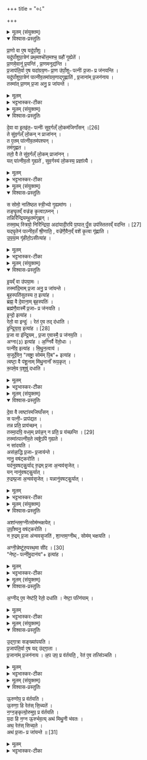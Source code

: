 +++
title = "०८"

+++

<details><summary>मूलम् (संयुक्तम्)</summary>

प्रा॒णो वा ए॒ष यदु॑पाँ॒शुर्यदु॑पाँशुपा॒त्रेण॑ प्रथ॒मश्चो॑त्त॒मश्च॒ ग्रहौ॑ गृ॒ह्येते॑ प्रा॒णमे॒वानु॑ प्र॒यन्ति॑ प्रा॒णमनूद्य॑न्ति प्र॒जाप॑ति॒र्वा ए॒ष यदा॑ग्रय॒णᳶ प्रा॒ण उ॑पाँ॒शुᳶ पत्नीः॑ प्र॒जाᳶ प्र ज॑नयन्ति॒ यदु॑पाँशुपा॒त्रेण॑ पात्नीव॒तमा॑ग्रय॒णाद्गृ॒ह्णाति॑ प्र॒जाना॑म्प्र॒जन॑नाय॒ तस्मा॑त्प्रा॒णम्प्र॒जा अनु॒ प्र जा॑यन्ते
</details>

<details open><summary>विश्वास-प्रस्तुतिः</summary>

प्रा॒णो वा ए॒ष यदु॑पाँ॒शुः ।  
यदु॑पाँशुपा॒त्रेण॑ प्रथ॒मश्चो॑त्त॒मश्च॒ ग्रहौ॑ गृ॒ह्येते॑ ।  
प्रा॒णमे॒वानु॑ प्र॒यन्ति॑ , प्रा॒णमनूद्य॑न्ति ।  
प्र॒जाप॑ति॒र्वा ए॒ष यदा॑ग्रय॒णᳶ प्रा॒ण उ॑पाँ॒शुᳶ पत्नीः॑ प्र॒जाᳶ प्र ज॑नयन्ति ।  
यदु॑पाँशुपा॒त्रेण॑ पात्नीव॒तमा॑ग्रय॒णाद्गृ॒ह्णाति॑ ,
प्र॒जाना॑म् प्र॒जन॑नाय ।  
तस्मा॑त् प्रा॒णम् प्र॒जा अनु॒ प्र जा॑यन्ते ।  
</details>

<details><summary>मूलम्</summary>

प्रा॒णो वा ए॒ष यदु॑पाँ॒शुः ।  
यदु॑पाँशुपा॒त्रेण॑ प्रथ॒मश्चो॑त्त॒मश्च॒ ग्रहौ॑ गृ॒ह्येते॑ ।  
प्रा॒णमे॒वानु॑ प्र॒यन्ति॑ , प्रा॒णमनूद्य॑न्ति ।  
प्र॒जाप॑ति॒र्वा ए॒ष यदा॑ग्रय॒णᳶ प्रा॒ण उ॑पाँ॒शुᳶ पत्नीः॑ प्र॒जाᳶ प्र ज॑नयन्ति ।  
यदु॑पाँशुपा॒त्रेण॑ पात्नीव॒तमा॑ग्रय॒णाद्गृ॒ह्णाति॑ ,
प्र॒जाना॑म् प्र॒जन॑नाय ।  
तस्मा॑त् प्रा॒णम् प्र॒जा अनु॒ प्र जा॑यन्ते ।  
</details>

<details><summary>भट्टभास्कर-टीका</summary>

1प्राणो वा एष इत्यादि ॥ प्राणापानाभ्यामेवोपांश्वन्तर्यामावित्युक्तत्वात् । प्रथमः उपांशुरुत्तमः पात्नीवतः । अग्निष्टोमं प्रकृत्योच्यते । प्राणमेवेत्यादि । प्राणमनु प्राणेन सह प्रयन्ति प्रारभन्ते, प्राणेन सहोद्यन्ति समापयन्ति । 'तृतीयार्थे' इत्यनोः कर्मप्रवचनीयत्वम् । प्रजापतिर्वा इत्यादि । गतम् । तस्मादिति । प्राणमनु प्राणेन सहैव प्रजा जायन्ते ॥
</details>

<details><summary>मूलम् (संयुक्तम्)</summary>

दे॒वा वा इ॒तइ॑त॒ᳶ पत्नीः॑ सुव॒र्गम् [26]  
लो॒कम॑जिगाँस॒न्ते सु॑व॒र्गल्ँलो॒कन्न प्राजा॑न॒न्त ए॒तम्पा॑त्नीव॒तम॑पश्य॒न्तम॑गृह्णत॒ ततो॒ वै ते सु॑व॒र्गल्ँलो॒कम्प्राजा॑न॒न्यत्पा॑त्नीव॒तो गृ॒ह्यते॑ सुव॒र्गस्य॑ लो॒कस्य॒ प्रज्ञा॑त्यै॒
</details>

<details open><summary>विश्वास-प्रस्तुतिः</summary>

दे॒वा वा इ॒तइ॑त॒ᳶ पत्नीः॑ सुव॒र्गल्ँ लो॒कम॑जिगाँसन् ।[26]  
ते सु॑व॒र्गल्ँ लो॒कन् न प्राजा॑नन् ।  
त ए॒तम् पा॑त्नीव॒तम॑पश्यन् ।  
तम॑गृह्णत ।  
ततो॒ वै ते सु॑व॒र्गल्ँ लो॒कम् प्राजा॑नन् ।  
यत् पा॑त्नीव॒तो गृ॒ह्यते॑ , सुव॒र्गस्य॑ लो॒कस्य॒ प्रज्ञा॑त्यै ।  
</details>

<details><summary>मूलम्</summary>

दे॒वा वा इ॒तइ॑त॒ᳶ पत्नीः॑ सुव॒र्गल्ँ लो॒कम॑जिगाँसन् ।[26]  
ते सु॑व॒र्गल्ँ लो॒कन् न प्राजा॑नन् ।  
त ए॒तम् पा॑त्नीव॒तम॑पश्यन् ।  
तम॑गृह्णत ।  
ततो॒ वै ते सु॑व॒र्गल्ँ लो॒कम् प्राजा॑नन् ।  
यत् पा॑त्नीव॒तो गृ॒ह्यते॑ , सुव॒र्गस्य॑ लो॒कस्य॒ प्रज्ञा॑त्यै ।  
</details>

<details><summary>भट्टभास्कर-टीका</summary>

2देवा वा इत्यादि ॥ इतइतः स्थापयित्वा पत्नीस्ता अनादृत्य स्वर्गं गन्तुमैच्छन्, सामर्थ्यलभ्यार्थात् । यद्वा - वर्जयित्वेत्यस्यार्थे इतइत इति वर्तते । गमेस्सनि 'अज्झनगमां सनि' इति दीर्घत्वम्, छान्दस इडभावः । ते स्वर्गं न प्राजानन् न प्रज्ञातवन्तः । त एतमित्यादि । गतम् ॥
</details>

<details><summary>मूलम् (संयुक्तम्)</summary>

स सोमो॒ नाति॑ष्ठत स्त्री॒भ्यो गृ॒ह्यमा॑ण॒स्तङ्घृ॒तव्ँवज्र॑ङ्कृ॒त्वाघ्न॒न्तन्निरि॑न्द्रियम्भू॒तम॑गृह्ण॒न्तस्मा॒त्स्त्रियो॒ निरि॑न्द्रिया॒ अदा॑यादी॒रपि॑ पा॒पात्पुँ॒स उप॑स्तितरम् [27]  
व॒द॒न्ति॒ यद्घृ॒तेन॑ पात्नीव॒तँ श्री॒णाति॒ वज्रे॑णै॒वैन॒व्ँवशे॑ कृ॒त्वा गृ॑ह्णात्युपया॒मगृ॑हीतो॒ऽसीत्या॑ह
</details>

<details open><summary>विश्वास-प्रस्तुतिः</summary>

स सोमो॒ नाति॑ष्ठत स्त्री॒भ्यो गृ॒ह्यमा॑णः ।  
तङ्घृ॒तव्ँ वज्र॑ङ् कृ॒त्वाऽघ्नन् ।  
तन्निरि॑न्द्रियम्भू॒तम॑गृह्णन् ।  
तस्मा॒थ् स्त्रियो॒ निरि॑न्द्रिया॒ अदा॑यादी॒रपि॑ पा॒पात् पुँ॒स उप॑स्तितरव्ँ वदन्ति । [27]  
यद्घृ॒तेन॑ पात्नीव॒तँ श्री॒णाति॒ , वज्रे॑णै॒वैन॒व्ँ वशे॑ कृ॒त्वा गृ॑ह्णाति ।  
उ॒प॒या॒म गृ॑हीतो॒ऽसीत्या॑ह ।  
</details>

<details><summary>मूलम्</summary>

स सोमो॒ नाति॑ष्ठत स्त्री॒भ्यो गृ॒ह्यमा॑णः ।  
तङ्घृ॒तव्ँ वज्र॑ङ् कृ॒त्वाऽघ्नन् ।  
तन्निरि॑न्द्रियम्भू॒तम॑गृह्णन् ।  
तस्मा॒थ् स्त्रियो॒ निरि॑न्द्रिया॒ अदा॑यादी॒रपि॑ पा॒पात् पुँ॒स उप॑स्तितरव्ँ वदन्ति । [27]  
यद्घृ॒तेन॑ पात्नीव॒तँ श्री॒णाति॒ , वज्रे॑णै॒वैन॒व्ँ वशे॑ कृ॒त्वा गृ॑ह्णाति ।  
उ॒प॒या॒म गृ॑हीतो॒ऽसीत्या॑ह ।  
</details>

<details><summary>भट्टभास्कर-टीका</summary>

3स सोम इत्यादि ॥ स स्त्रीभ्यो गृह्यमाणस्सोमः नातिष्ठत नात्मानं प्रकाशितवान् स्त्रीभ्यो ग्रहणमसहमानः । प्रकाशने आत्मनेपदम् । घृतं वज्रं कृत्वा तेन तमघ्नन् । ततस्तेन घृतवधेन निरिन्द्रियं गतसारं भूतं संजातमगृह्णन् ग्रहत्वेन संपादितवन्तः पत्नीभ्यः । तस्मात् स्त्रियो निरिन्द्रियाः निरिन्द्रियसोमसंबन्धात् अदायादो अदायाद्यः अदायभुजः । निरिन्द्रियत्वादेव पापात्पतितादेः पुंसोपि उपस्तितरं वदन्ति निरिन्द्रियं सोमम् । तस्मात्तादृशसोमसंबन्धात् स्त्रियो दायभाजो न भवन्ति । उप भवति गुणभावेन वर्तते इति उपस्तिः, उपपूर्वादस्तेः 'क्तिच्क्तौ च' इति क्तिच्, 'छन्दस्युभयथा' इति तस्य सार्वधातुकत्वाद्भूभावाभावः, अल्लोपश्च । यद्घृतेनेत्यादि । गतम् ।
</details>

<details><summary>मूलम् (संयुक्तम्)</summary>

इ॒यव्ँवा उ॑पया॒मस्तस्मा॑दि॒माम्प्र॒जा अनु॒ प्र जा॑यन्ते॒ बृह॒स्पति॑सुतस्य त॒ इत्या॑ह॒ ब्रह्म॒ वै दे॒वाना॒म्बृह॒स्पति॒र्ब्रह्म॑णै॒वास्मै॑ प्र॒जाᳶ प्र ज॑नयतीन्दो॒ इत्या॑ह॒ रेतो॒ वा इन्दू॒ रेत॑ ए॒व तद्द॑धातीन्द्रियाव॒ इति॑ [28]  
आ॒ह॒ प्र॒जा वा इ॑न्द्रि॒यम्प्र॒जा ए॒वास्मै॒ प्र ज॑नय॒त्यग्ना(३) इत्या॑हा॒ग्निर्वै रे॑तो॒धाᳶ पत्नी॑व॒ इत्या॑ह मिथुन॒त्वाय॑ स॒जूर्दे॒वेन॒ त्वष्ट्रा॒ सोम॑म्पि॒बेत्या॑ह॒ त्वष्टा॒ वै प॑शू॒नाम्मि॑थु॒नानाँ॑ रूप॒कृद्रू॒पमे॒व प॒शुषु॑ दधाति
</details>

<details open><summary>विश्वास-प्रस्तुतिः</summary>

इ॒यव्ँ वा उ॑पया॒मः ।  
तस्मा॑दि॒माम् प्र॒जा अनु॒ प्र जा॑यन्ते ।  
बृ॒ह॒स्पति॑सुतस्य त॒ इत्या॑ह ।  
ब्रह्म॒ वै दे॒वाना॒म् बृह॒स्पतिः॑ ।  
ब्रह्म॑णै॒वास्मै॑ प्र॒जाᳶ प्र ज॑नयति ।  
इ॒न्दो॒ इत्या॑ह ।  
रेतो॒ वा इन्दुः॑ । रेत॑ ए॒व तद् द॑धाति ।  
इ॒न्द्रि॒या॒व॒ इत्या॑ह । [28]  
प्र॒जा वा इ॑न्द्रि॒यम् , प्र॒जा ए॒वास्मै॒ प्र ज॑नय॒ति ।  
अग्ना(३) इत्या॑ह । अ॒ग्निर्वै रे॑तो॒धाः ।  
पत्नी॑व॒ इत्या॑ह ।  मि॒थु॒न॒त्वाय॑ ।  
स॒जूर्दे॒वेन॒ "त्वष्ट्रा॒ सोम॑म् पि॒ब"+ इत्या॑ह ।  
त्वष्टा॒ वै प॑शू॒नाम् मि॑थु॒नानाँ॑ रूप॒कृत् ।  
रू॒पमे॒व प॒शुषु॑ दधाति ।  
</details>

<details><summary>मूलम्</summary>

इ॒यव्ँ वा उ॑पया॒मः ।  
तस्मा॑दि॒माम् प्र॒जा अनु॒ प्र जा॑यन्ते ।  
बृ॒ह॒स्पति॑सुतस्य त॒ इत्या॑ह ।  
ब्रह्म॒ वै दे॒वाना॒म् बृह॒स्पतिः॑ ।  
ब्रह्म॑णै॒वास्मै॑ प्र॒जाᳶ प्र ज॑नयति ।  
इ॒न्दो॒ इत्या॑ह ।  
रेतो॒ वा इन्दुः॑ । रेत॑ ए॒व तद् द॑धाति ।  
इ॒न्द्रि॒या॒व॒ इत्या॑ह । [28]  
प्र॒जा वा इ॑न्द्रि॒यम् , प्र॒जा ए॒वास्मै॒ प्र ज॑नय॒ति ।  
अग्ना(३) इत्या॑ह । अ॒ग्निर्वै रे॑तो॒धाः ।  
पत्नी॑व॒ इत्या॑ह ।  मि॒थु॒न॒त्वाय॑ ।  
स॒जूर्दे॒वेन॒ "त्वष्ट्रा॒ सोम॑म् पि॒ब"+ इत्या॑ह ।  
त्वष्टा॒ वै प॑शू॒नाम् मि॑थु॒नानाँ॑ रूप॒कृत् ।  
रू॒पमे॒व प॒शुषु॑ दधाति ।  
</details>

<details><summary>भट्टभास्कर-टीका</summary>

4इयं वा इति ॥ पृथिव्यात्मकेनोपयामेन प्रजात्मकस्य पात्नीवतस्य ग्रहणादिमां पृथिवीमनु प्रजाः प्रजायन्ते । बृहस्पतिसुतस्येत्यादि । ग्रहणमन्त्रस्य व्याख्या । पत्नीव इति । प्रथमेनामन्त्रितेन दूराद्धूतत्वस्य गतत्वात् इदमप्लुतमेवोपादीयते ॥
</details>

<details><summary>मूलम् (संयुक्तम्)</summary>

दे॒वा वै त्वष्टा॑रमजिघाँस॒न्त्स पत्नी॒ᳶ प्राप॑द्यत॒ तन्न प्रति॒ प्राय॑च्छ॒न्तस्मा॒दपि॑ [29]  
वध्य॒म्प्रप॑न्न॒न्न प्रति॒ प्र य॑च्छन्ति॒ तस्मा॑त्पात्नीव॒ते त्वष्ट्रेऽपि॑ गृह्यते॒ न सा॑दय॒त्यस॑न्ना॒द्धि प्र॒जाᳶ प्र॒जाय॑न्ते॒ नानु॒ वष॑ट्करोति॒ यद॑नुवषट्कु॒र्याद्रु॒द्रम्प्र॒जा अ॒न्वव॑सृजे॒द्यन्नानु॑वषट्कु॒र्याद्
</details>

<details open><summary>विश्वास-प्रस्तुतिः</summary>

दे॒वा वै त्वष्टा॑रमजिघाँसन् ।  
स पत्नी॒ᳶ प्राप॑द्यत ।  
तन्न प्रति॒ प्राय॑च्छन् ।  
तस्मा॒दपि॒  वध्य॒म् प्रप॑न्न॒न् न प्रति॒ प्र य॑च्छन्ति । [29]  
तस्मा॑त्पात्नीव॒ते त्वष्ट्रेऽपि॑ गृह्यते ।  
न सा॑दयति ।  
अस॑न्ना॒द्धि प्र॒जाᳶ प्र॒जाय॑न्ते ।  
नानु॒ वष॑ट्करोति ।  
यद॑नुवषट्कु॒र्याद् रु॒द्रम् प्र॒जा अ॒न्वव॑सृजेत् ।  
यन् नानु॑वषट्कु॒र्यात् ।  
रु॒द्रम्प्र॒जा अ॒न्वव॑सृजेत् । यन्नानु॑वषट्कु॒र्यात् ।  
</details>

<details><summary>मूलम्</summary>

दे॒वा वै त्वष्टा॑रमजिघाँसन् ।  
स पत्नी॒ᳶ प्राप॑द्यत ।  
तन्न प्रति॒ प्राय॑च्छन् ।  
तस्मा॒दपि॒  वध्य॒म् प्रप॑न्न॒न् न प्रति॒ प्र य॑च्छन्ति । [29]  
तस्मा॑त्पात्नीव॒ते त्वष्ट्रेऽपि॑ गृह्यते ।  
न सा॑दयति ।  
अस॑न्ना॒द्धि प्र॒जाᳶ प्र॒जाय॑न्ते ।  
नानु॒ वष॑ट्करोति ।  
यद॑नुवषट्कु॒र्याद् रु॒द्रम् प्र॒जा अ॒न्वव॑सृजेत् ।  
यन् नानु॑वषट्कु॒र्यात् ।  
रु॒द्रम्प्र॒जा अ॒न्वव॑सृजेत् । यन्नानु॑वषट्कु॒र्यात् ।  
</details>

<details><summary>भट्टभास्कर-टीका</summary>

5देवा वा इत्यादि ॥ त्वष्टारं हन्तुमैच्छन् देवाः । स च त्वष्टा पत्नीः प्रापद्यत शराणं गतः । तमित्यादि । व्याख्यातप्रायम् । तस्मात्पात्नीवते त्वष्ट्रेऽपिगृह्यते 'त्वष्ट्रा सोमं पिब' इति मन्त्रलिङ्गात् । न सादयतीत्यादि । गतम्11 ॥
</details>

<details><summary>मूलम् (संयुक्तम्)</summary>

अशा॑न्तम॒ग्नीत्सोम॑म्भक्षयेदुपाँ॒श्वनु॒ वष॑ट्करोति॒ न रु॒द्रम्प्र॒जा अ॑न्ववसृ॒जति॑ शा॒न्तम॒ग्नीत्सोम॑म्भक्षय॒त्यग्नी॒न्नेष्टु॑रु॒पस्थ॒मा सी॑द [30]  
नेष्ट॒ᳶ पत्नी॑मु॒दान॒येत्या॑ह
</details>

<details open><summary>विश्वास-प्रस्तुतिः</summary>

अशा॑न्तम॒ग्नीत्सोम॑म्भक्षयेत् ।  
उ॒पाँ॒श्वनु॒ वष॑ट्करोति ।   
न रु॒द्रम् प्र॒जा अ॑न्ववसृ॒जति॑ , शा॒न्तम॒ग्नीथ् , सोम॑म् भक्षयति ।  

अग्नी॒न्नेष्टु॑रु॒पस्थ॒मा सी॑द  । [30]  
"नेष्ट॒ᳶ पत्नी॑मु॒दान॑य"+ इत्या॑ह ।  
</details>

<details><summary>मूलम्</summary>

अशा॑न्तम॒ग्नीत्सोम॑म्भक्षयेत् ।  
उ॒पाँ॒श्वनु॒ वष॑ट्करोति ।   
न रु॒द्रम् प्र॒जा अ॑न्ववसृ॒जति॑ , शा॒न्तम॒ग्नीथ् , सोम॑म् भक्षयति ।  

अग्नी॒न्नेष्टु॑रु॒पस्थ॒मा सी॑द  । [30]  
"नेष्ट॒ᳶ पत्नी॑मु॒दान॑य"+ इत्या॑ह ।  
</details>

<details><summary>भट्टभास्कर-टीका</summary>

6अशान्तमिति ॥ अनिष्टकारणमशान्तमभक्षितं स्यात्; तस्मादुपांश्विति विधिः । न रुद्रमित्यादि । गतम् ॥
</details>

<details><summary>मूलम् (संयुक्तम्)</summary>

अ॒ग्नीदे॒व नेष्ट॑रि॒ रेतो॒ दधा॑ति॒ नेष्टा॒ पत्नि॑याम्
</details>

<details open><summary>विश्वास-प्रस्तुतिः</summary>

अ॒ग्नीद् ए॒व नेष्ट॑रि॒ रेतो॒ दधा॑ति ।
नेष्टा॒ पत्नि॑याम् ।
</details>

<details><summary>मूलम्</summary>

अ॒ग्नीद् ए॒व नेष्ट॑रि॒ रेतो॒ दधा॑ति ।
नेष्टा॒ पत्नि॑याम् ।
</details>

<details><summary>भट्टभास्कर-टीका</summary>

7अग्रीदित्यादिः प्रैषः, तदेकदेशं व्याचष्टे - नेष्टरि रेतो दधात्याग्नीघ्रः तदुपस्थानेन, नेष्टा च पत्न्यां रेतो दधाति तदुदानयनेन ॥
</details>

<details><summary>मूलम् (संयुक्तम्)</summary>

उद्गा॒त्रा सङ्ख्या॑पयति प्र॒जाप॑ति॒र्वा ए॒ष यदु॑द्गा॒ता प्र॒जाना॑म्प्र॒जन॑नाया॒प उप॒ प्र व॑र्तयति॒ रेत॑ ए॒व तत्सि॑ञ्चत्य्
</details>

<details open><summary>विश्वास-प्रस्तुतिः</summary>

उ॒द्गा॒त्रा सङ्ख्या॑पयति ।  
प्र॒जाप॑ति॒र्वा ए॒ष यद् उ॑द्गा॒ता ।  
प्र॒जाना॑म् प्र॒जन॑नाय ।
अ॒प उप॒ प्र व॑र्तयति॒ , रेत॑ ए॒व तत्सि॑ञ्चति ।
</details>

<details><summary>मूलम्</summary>

उ॒द्गा॒त्रा सङ्ख्या॑पयति ।  
प्र॒जाप॑ति॒र्वा ए॒ष यद् उ॑द्गा॒ता ।  
प्र॒जाना॑म् प्र॒जन॑नाय ।
अ॒प उप॒ प्र व॑र्तयति॒ , रेत॑ ए॒व तत्सि॑ञ्चति ।
</details>

<details><summary>भट्टभास्कर-टीका</summary>

8उद्गात्रेत्यादि ॥ गतम् । स्वयं प्रजापतिरेवोद्गाता, तस्मात्तेन संख्यापनाप्रदर्शनं प्रजानां प्रजननाय भवति । उपप्रवर्तयतीति । समीपे तस्यास्स्रावयति रेतस्सेकस्थानीयं तत् भवति ॥
</details>

<details><summary>मूलम् (संयुक्तम्)</summary>

ऊ॒रुणोप॒ प्र व॑र्तयत्यू॒रुणा॒ हि रेत॑स्सि॒च्यते॑ नग्न॒ङ्कृत्यो॒रुमुप॒ प्र व॑र्तयति य॒दा हि न॒ग्न ऊ॒रुर्भव॒त्यथ॑ मिथु॒नी भ॑व॒तोऽथ॒ रेत॑स्सिच्य॒तेऽथ॑ प्र॒जाᳶ प्र जा॑यन्ते ॥ [31]  
</details>

<details open><summary>विश्वास-प्रस्तुतिः</summary>

ऊ॒रुणोप॒ प्र व॑र्तयति ।  
ऊ॒रुणा॒ हि रेत॑स् सि॒च्यते॑ ।  
न॒ग्न॒ङ्कृत्यो॒रुमुप॒ प्र व॑र्तयति ।  
य॒दा हि न॒ग्न ऊ॒रुर्भव॒त्य् अथ॑ मिथु॒नी भ॑वतः ।  
अथ॒ रेत॑स् सिच्य॒ते ।  
अथ॑ प्र॒जाᳶ प्र जा॑यन्ते ॥ [31]  
</details>

<details><summary>मूलम्</summary>

ऊ॒रुणोप॒ प्र व॑र्तयति ।  
ऊ॒रुणा॒ हि रेत॑स् सि॒च्यते॑ ।  
न॒ग्न॒ङ्कृत्यो॒रुमुप॒ प्र व॑र्तयति ।  
य॒दा हि न॒ग्न ऊ॒रुर्भव॒त्य् अथ॑ मिथु॒नी भ॑वतः ।  
अथ॒ रेत॑स् सिच्य॒ते ।  
अथ॑ प्र॒जाᳶ प्र जा॑यन्ते ॥ [31]  
</details>

<details><summary>भट्टभास्कर-टीका</summary>

9ऊरुणेति विधिः ॥ ऊरुत्वोपलक्षिते देशे उपप्रवर्तयति । ऊरुणा हीति । ऊरूपबृंहितेन प्रजननेनेत्यर्थः । नग्नंकृत्य वास उद्घाट्य । ऊर्यादिर्मकारान्तो द्रष्टव्यः । ल्यपि गतित्वात्कृदुत्तरपदप्रकृतिस्वरत्वम् । यदा हीत्यादि । ऊरुः ऊरुमान् प्रजननप्रदेशो यदा नग्नो भवति उद्घाटितवसनः क्रियते अथानन्तरमेव स्त्रीपुंसौ मिथुनीभवतः मैथुनं गच्छतः, अथानन्तरमेव रेतस्सिच्यते, अथ ततः पतितं निषिक्तं रेतः प्रजात्वेन परिणतं भवति । तस्मान्महाफलत्वान्नग्नकरणस्य नग्नंकृत्योरुमुपप्रवर्तयतीति ॥

इति षष्ठे पञ्चमे अष्टमोनुवाकः ॥  
</details>

